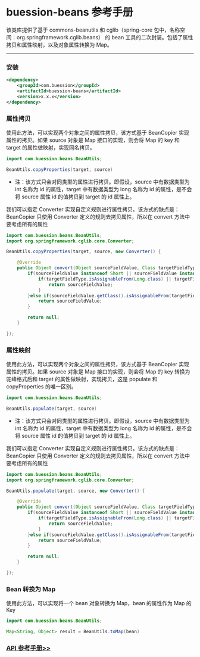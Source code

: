 # buession-beans 参考手册


该类库提供了基于 commons-beanutils 和 cglib（spring-core 包中，名称空间：org.springframework.cglib.beans） 的 bean 工具的二次封装。包括了属性拷贝和属性映射，以及对象属性转换为 Map。


---


### 安装

```xml
<dependency>
    <groupId>com.buession</groupId>
    <artifactId>buession-beans</artifactId>
    <version>x.x.x</version>
</dependency>
```


### 属性拷贝

使用此方法，可以实现两个对象之间的属性拷贝，该方式基于 BeanCopier 实现属性的拷贝。如果 source 对象是 Map 接口的实现，则会将 Map 的 key 和 target 的属性做映射，实现同名拷贝。

```java
import com.buession.beans.BeanUtils;

BeanUtils.copyProperties(target, source)
```

* 注：该方式只会对同类型的属性进行拷贝。即假设，source 中有数据类型为 int 名称为 id 的属性，target 中有数据类型为 long 名称为 id 的属性，是不会将 source 属性 id 的值拷贝到 target 的 id 属性上。


我们可以指定 Converter 实现自定义规则进行属性拷贝。该方式的缺点是：BeanCopier 只使用 Converter 定义的规则去拷贝属性，所以在 convert 方法中要考虑所有的属性

```java
import com.buession.beans.BeanUtils;
import org.springframework.cglib.core.Converter;

BeanUtils.copyProperties(target, source, new Converter() {

	@Override
	public Object convert(Object sourceFieldValue, Class targetFieldType, Object targetSetter){
		if(sourceFieldValue instanceof Short || sourceFieldValue instanceof Integer){
			if(targetFieldType.isAssignableFrom(Long.class) || targetFieldType.isAssignableFrom(long.class)){
				return sourceFieldValue;
			}
		}else if(sourceFieldValue.getClass().isAssignableFrom(targetFieldType)){
			return sourceFieldValue;
		}

		return null;
	}

});
```

### 属性映射

使用此方法，可以实现两个对象之间的属性拷贝，该方式基于 BeanCopier 实现属性的拷贝。如果 source 对象是 Map 接口的实现，则会将 Map 的 key 转换为驼峰格式后和 target 的属性做映射，实现拷贝，这是 populate 和 copyProperties 的唯一区别。

```java
import com.buession.beans.BeanUtils;

BeanUtils.populate(target, source)
```

* 注：该方式只会对同类型的属性进行拷贝。即假设，source 中有数据类型为 int 名称为 id 的属性，target 中有数据类型为 long 名称为 id 的属性，是不会将 source 属性 id 的值拷贝到 target 的 id 属性上。


我们可以指定 Converter 实现自定义规则进行属性拷贝。该方式的缺点是：BeanCopier 只使用 Converter 定义的规则去拷贝属性，所以在 convert 方法中要考虑所有的属性

```java
import com.buession.beans.BeanUtils;
import org.springframework.cglib.core.Converter;

BeanUtils.populate(target, source, new Converter() {

	@Override
	public Object convert(Object sourceFieldValue, Class targetFieldType, Object targetSetter){
		if(sourceFieldValue instanceof Short || sourceFieldValue instanceof Integer){
			if(targetFieldType.isAssignableFrom(Long.class) || targetFieldType.isAssignableFrom(long.class)){
				return sourceFieldValue;
			}
		}else if(sourceFieldValue.getClass().isAssignableFrom(targetFieldType)){
			return sourceFieldValue;
		}

		return null;
	}

});
```

### Bean 转换为 Map

使用此方法，可以实现将一个 bean 对象转换为 Map，bean 的属性作为 Map 的 Key

```java
import com.buession.beans.BeanUtils;

Map<String, Object> result = BeanUtils.toMap(bean)
```


### [API 参考手册>>](https://javadoc.io/doc/com.buession/buession-beans/2.1.0/index.html)